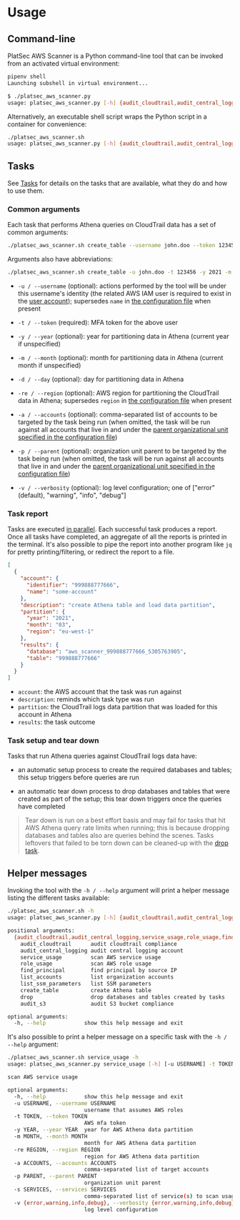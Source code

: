 # Usage

## Command-line

PlatSec AWS Scanner is a Python command-line tool that can be invoked from an activated virtual environment:

```sh
pipenv shell
Launching subshell in virtual environment...

$ ./platsec_aws_scanner.py
usage: platsec_aws_scanner.py [-h] {audit_cloudtrail,audit_central_logging,service_usage,role_usage,find_principal,list_accounts,create_table,drop} ...
```

Alternatively, an executable shell script wraps the Python script in a container for convenience:

```sh
./platsec_aws_scanner.sh
usage: platsec_aws_scanner.py [-h] {audit_cloudtrail,audit_central_logging,service_usage,role_usage,find_principal,list_accounts,create_table,drop} ...
```

## Tasks

See [Tasks](tasks) for details on the tasks that are available, what they do and how to use them.

### Common arguments

Each task that performs Athena queries on CloudTrail data has a set of common arguments:

```sh
./platsec_aws_scanner.sh create_table --username john.doo --token 123456 --year 2021 --month 3 --accounts 888777666555
```

Arguments also have abbreviations:

```sh
./platsec_aws_scanner.sh create_table -u john.doo -t 123456 -y 2021 -m 3 -a 888777666555
```

* `-u / --username` (optional): actions performed by the tool will be under this username's identity (the related AWS
  IAM user is required to exist in the [user account](configuration.md#user)); supersedes `name` in [the
  configuration file](configuration.md#user) when present

* `-t / --token` (required): MFA token for the above user

* `-y / --year` (optional): year for partitioning data in Athena (current year if unspecified)

* `-m / --month` (optional): month for partitioning data in Athena (current month if unspecified)

* `-d / --day` (optional): day for partitioning data in Athena

* `-re / --region` (optional): AWS region for partitioning the CloudTrail data in Athena; supersedes `region` in [the
  configuration file](configuration.md#cloudtrail) when present

* `-a / --accounts` (optional): comma-separated list of accounts to be targeted by the task being run (when omitted,
  the task will be run against all accounts that live in and under the [parent organizational unit specified in the
  configuration file](configuration.md#organization))

* `-p / --parent` (optional): organization unit parent to be targeted by the task being run (when omitted, the task
  will be run against all accounts that live in and under the [parent organizational unit specified in the
  configuration file](configuration.md#organization))

* `-v / --verbosity` (optional): log level configuration; one of \["error" (default), "warning", "info", "debug"]

### Task report

Tasks are executed [in parallel](configuration.md#tasks). Each successful task produces a report. Once all tasks have
completed, an aggregate of all the reports is printed in the terminal. It's also possible to pipe the report into
another program like `jq` for pretty printing/filtering, or redirect the report to a file.

```json
[
  {
    "account": {
      "identifier": "999888777666",
      "name": "some-account"
    },
    "description": "create Athena table and load data partition",
    "partition": {
      "year": "2021",
      "month": "03",
      "region": "eu-west-1"
    },
    "results": {
      "database": "aws_scanner_999888777666_5305763905",
      "table": "999888777666"
    }
  }
]
```

* `account`: the AWS account that the task was run against
* `description`: reminds which task type was run
* `partition`: the CloudTrail logs data partition that was loaded for this account in Athena
* `results`: the task outcome

### Task setup and tear down

Tasks that run Athena queries against CloudTrail logs data have:

* an automatic setup process to create the required databases and tables; this setup triggers before queries are run

* an automatic tear down process to drop databases and tables that were created as part of the setup; this tear down
  triggers once the queries have completed

> Tear down is run on a best effort basis and may fail for tasks that hit AWS Athena query rate limits when
> running; this is because dropping databases and tables also are queries behind the scenes. Tasks leftovers that
> failed to be torn down can be cleaned-up with the [drop task](tasks/drop.md).

## Helper messages

Invoking the tool with the `-h / --help` argument will print a helper message listing the different tasks available:

```sh
./platsec_aws_scanner.sh -h
usage: platsec_aws_scanner.py [-h] {audit_cloudtrail,audit_central_logging,service_usage,role_usage,find_principal,list_accounts,list_ssm_parameters,create_table,drop,audit_s3} ...

positional arguments:
  {audit_cloudtrail,audit_central_logging,service_usage,role_usage,find_principal,list_accounts,list_ssm_parameters,create_table,drop,audit_s3}
    audit_cloudtrail      audit cloudtrail compliance
    audit_central_logging audit central logging account
    service_usage         scan AWS service usage 
    role_usage            scan AWS role usage
    find_principal        find principal by source IP
    list_accounts         list organization accounts
    list_ssm_parameters   list SSM parameters
    create_table          create Athena table
    drop                  drop databases and tables created by tasks
    audit_s3              audit S3 bucket compliance

optional arguments:
  -h, --help            show this help message and exit
```

It's also possible to print a helper message on a specific task with the `-h / --help` argument:

```sh
./platsec_aws_scanner.sh service_usage -h
usage: platsec_aws_scanner.py service_usage [-h] [-u USERNAME] -t TOKEN -y YEAR -m MONTH [-re REGION] [-a ACCOUNTS] -s SERVICES [-v {error,warning,info,debug}]

scan AWS service usage

optional arguments:
  -h, --help            show this help message and exit
  -u USERNAME, --username USERNAME
                        username that assumes AWS roles
  -t TOKEN, --token TOKEN
                        AWS mfa token
  -y YEAR, --year YEAR  year for AWS Athena data partition
  -m MONTH, --month MONTH
                        month for AWS Athena data partition
  -re REGION, --region REGION
                        region for AWS Athena data partition
  -a ACCOUNTS, --accounts ACCOUNTS
                        comma-separated list of target accounts
  -p PARENT, --parent PARENT
                        organization unit parent
  -s SERVICES, --services SERVICES
                        comma-separated list of service(s) to scan usage for
  -v {error,warning,info,debug}, --verbosity {error,warning,info,debug}
                        log level configuration
```
